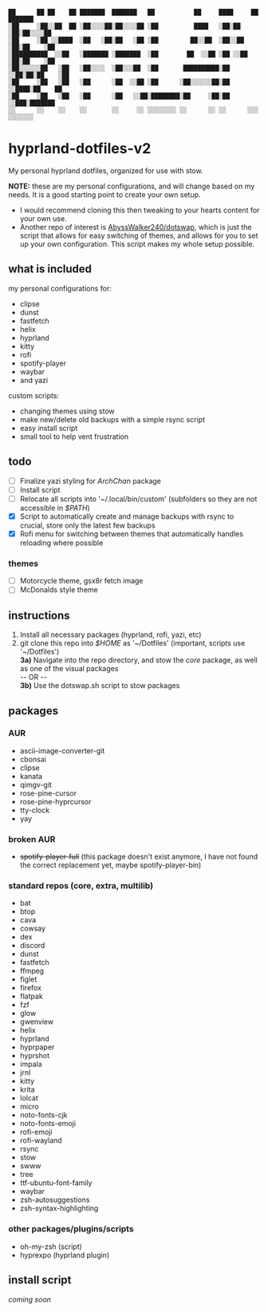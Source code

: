  ```
 ██      ██ ██    ██ ███████  ███████   ██           ██     ████     ██ ███████  
░██     ░██░░██  ██ ░██░░░░██░██░░░░██ ░██          ████   ░██░██   ░██░██░░░░██ 
░██     ░██ ░░████  ░██   ░██░██   ░██ ░██         ██░░██  ░██░░██  ░██░██    ░██
░██████████  ░░██   ░███████ ░███████  ░██        ██  ░░██ ░██ ░░██ ░██░██    ░██
░██░░░░░░██   ░██   ░██░░░░  ░██░░░██  ░██       ██████████░██  ░░██░██░██    ░██
░██     ░██   ░██   ░██      ░██  ░░██ ░██      ░██░░░░░░██░██   ░░████░██    ██ 
░██     ░██   ░██   ░██      ░██   ░░██░████████░██     ░██░██    ░░███░███████  
░░      ░░    ░░    ░░       ░░     ░░ ░░░░░░░░ ░░      ░░ ░░      ░░░ ░░░░░░░   
```

# hyprland-dotfiles-v2
My personal hyprland dotfiles, organized for use with stow.

**NOTE:** these are my personal configurations, and will change based on my needs. It is a good starting point to create your own setup.
* I would recommend cloning this then tweaking to your hearts content for your own use.
* Another repo of interest is [AbyssWalker240/dotswap](https://github.com/AbyssWalker240/dotswap), which is just the script that allows for easy switching of themes, and allows for you to set up your own configuration.  This script makes my whole setup possible.

## what is included
my personal configurations for:
* clipse
* dunst
* fastfetch
* helix
* hyprland
* kitty
* rofi
* spotify-player
* waybar
* and yazi

custom scripts:
* changing themes using stow
* make new/delete old backups with a simple rsync script
* easy install script
* small tool to help vent frustration

## todo

* [ ] Finalize yazi styling for *ArchChan* package
* [ ] Install script
* [ ] Relocate all scripts into '~/.local/bin/custom' (subfolders so they are not accessible in *$PATH*) 
* [x] Script to automatically create and manage backups with rsync to crucial, store only the latest few backups
* [x] Rofi menu for switching between themes that automatically handles reloading where possible

### themes

* [ ] Motorcycle theme, gsx8r fetch image
* [ ] McDonalds style theme

## instructions

1) Install all necessary packages (hyprland, rofi, yazi, etc)
2) git clone this repo into *$HOME* as '\~/Dotfiles' (important, scripts use '\~/Dotfiles')<br/>
**3a)** Navigate into the repo directory, and stow the *core* package, as well as one of the visual packages<br/>
    -- OR --<br/>
**3b)** Use the dotswap.sh script to stow packages

## packages

### AUR

* ascii-image-converter-git
* cbonsai
* clipse
* kanata
* qimgv-git
* rose-pine-cursor
* rose-pine-hyprcursor
* tty-clock
* yay

### broken AUR

* ~~spotify-player-full~~ (this package doesn't exist anymore, I have not found the correct replacement yet, maybe spotify-player-bin)

### standard repos (core, extra, multilib)

* bat
* btop
* cava
* cowsay
* dex
* discord
* dunst
* fastfetch
* ffmpeg
* figlet
* firefox
* flatpak
* fzf
* glow
* gwenview
* helix
* hyprland
* hyprpaper
* hyprshot
* impala
* jrnl
* kitty
* krita
* lolcat
* micro
* noto-fonts-cjk
* noto-fonts-emoji
* rofi-emoji
* rofi-wayland
* rsync
* stow
* swww
* tree
* ttf-ubuntu-font-family
* waybar
* zsh-autosuggestions
* zsh-syntax-highlighting

### other packages/plugins/scripts

* oh-my-zsh (script)
* hyprexpo (hyprland plugin)

## install script

*coming soon*

